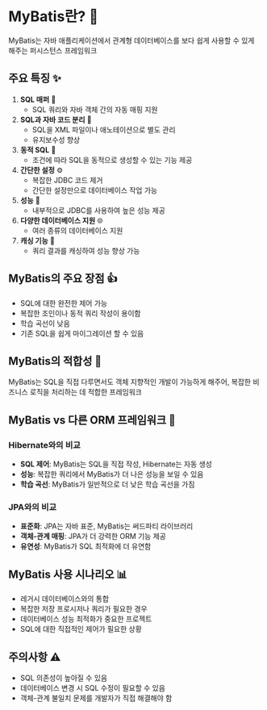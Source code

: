 # MyBatis란? 🧩

MyBatis는 자바 애플리케이션에서 관계형 데이터베이스를 보다 쉽게 사용할 수 있게 해주는 퍼시스턴스 프레임워크

## 주요 특징 ✨

1. **SQL 매퍼** 🔗
    - SQL 쿼리와 자바 객체 간의 자동 매핑 지원
2. **SQL과 자바 코드 분리** 📂
    - SQL을 XML 파일이나 애노테이션으로 별도 관리
    - 유지보수성 향상
3. **동적 SQL** 🔄
    - 조건에 따라 SQL을 동적으로 생성할 수 있는 기능 제공
4. **간단한 설정** ⚙️
    - 복잡한 JDBC 코드 제거
    - 간단한 설정만으로 데이터베이스 작업 가능
5. **성능** 🚀
    - 내부적으로 JDBC를 사용하여 높은 성능 제공
6. **다양한 데이터베이스 지원** 🌐
    - 여러 종류의 데이터베이스 지원
7. **캐싱 기능** 💾
    - 쿼리 결과를 캐싱하여 성능 향상 가능

## MyBatis의 주요 장점 👍

- SQL에 대한 완전한 제어 가능
- 복잡한 조인이나 동적 쿼리 작성이 용이함
- 학습 곡선이 낮음
- 기존 SQL을 쉽게 마이그레이션 할 수 있음

## MyBatis의 적합성 🎯

MyBatis는 SQL을 직접 다루면서도 객체 지향적인 개발이 가능하게 해주어, 복잡한 비즈니스 로직을 처리하는 데 적합한 프레임워크

## MyBatis vs 다른 ORM 프레임워크 🔄

### Hibernate와의 비교

- **SQL 제어**: MyBatis는 SQL을 직접 작성, Hibernate는 자동 생성
- **성능**: 복잡한 쿼리에서 MyBatis가 더 나은 성능을 보일 수 있음
- **학습 곡선**: MyBatis가 일반적으로 더 낮은 학습 곡선을 가짐

### JPA와의 비교

- **표준화**: JPA는 자바 표준, MyBatis는 써드파티 라이브러리
- **객체-관계 매핑**: JPA가 더 강력한 ORM 기능 제공
- **유연성**: MyBatis가 SQL 최적화에 더 유연함

## MyBatis 사용 시나리오 📊

- 레거시 데이터베이스와의 통합
- 복잡한 저장 프로시저나 쿼리가 필요한 경우
- 데이터베이스 성능 최적화가 중요한 프로젝트
- SQL에 대한 직접적인 제어가 필요한 상황

## 주의사항 ⚠️

- SQL 의존성이 높아질 수 있음
- 데이터베이스 변경 시 SQL 수정이 필요할 수 있음
- 객체-관계 불일치 문제를 개발자가 직접 해결해야 함